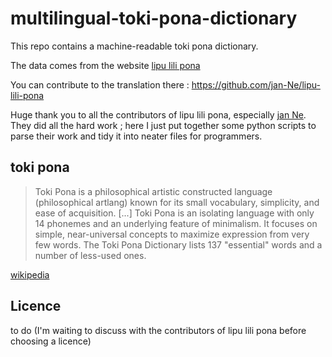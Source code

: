 # multilingual-toki-pona-dictionary

This repo contains a machine-readable toki pona dictionary.

The data comes from the website [lipu lili pona](https://jan-ne.github.io/lipu-lili-pona)

You can contribute to the translation there : https://github.com/jan-Ne/lipu-lili-pona

Huge thank you to all the contributors of lipu lili pona, especially [jan Ne](https://github.com/jan-Ne). They did all the hard work ; here I just put together some python scripts to parse their work and tidy it into neater files for programmers.

## toki pona

> Toki Pona is a philosophical artistic constructed language (philosophical artlang) known for its small vocabulary, simplicity, and ease of acquisition. [...] Toki Pona is an isolating language with only 14 phonemes and an underlying feature of minimalism. It focuses on simple, near-universal concepts to maximize expression from very few words. The Toki Pona Dictionary lists 137 "essential" words and a number of less-used ones.

[wikipedia](https://en.wikipedia.org/wiki/Toki_Pona)

## Licence

to do (I'm waiting to discuss with the contributors of lipu lili pona before choosing a licence)

